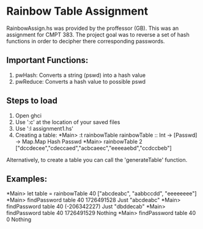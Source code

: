 # Rainbow Table Assignment 

RainbowAssign.hs was provided by the proffessor (GB). This was an assignment for CMPT 383. The project goal was to reverse a set of hash functions in order to decipher there corresponding passwords.


## Important Functions:
  1) pwHash: Converts a string (pswd) into a hash value
  2) pwReduce: Converts a hash value to possible pswd


## Steps to load 
  1) Open ghci
  2) Use ':c' at the location of your saved files
  3) Use ':l assignment1.hs'
  4) Creating a table:
  *Main> :t rainbowTable
    rainbowTable :: Int -> [Passwd] -> Map.Map Hash Passwd
  *Main> rainbowTable 2 ["dccdecee","cdeccaed","acbcaeec","eeeeaebd","ccdccbeb"]
 
   Alternatively, to create a table you can call the 'generateTable' function.
   
   
## Examples:
   
   *Main> let table = rainbowTable 40 ["abcdeabc", "aabbccdd", "eeeeeeee"]
   *Main> findPassword table 40 1726491528
   Just "abcdeabc"
   *Main> findPassword table 40 (-206342227)
   Just "dbddecab"
   *Main> findPassword table 40 1726491529
   Nothing
   *Main> findPassword table 40 0
   Nothing

